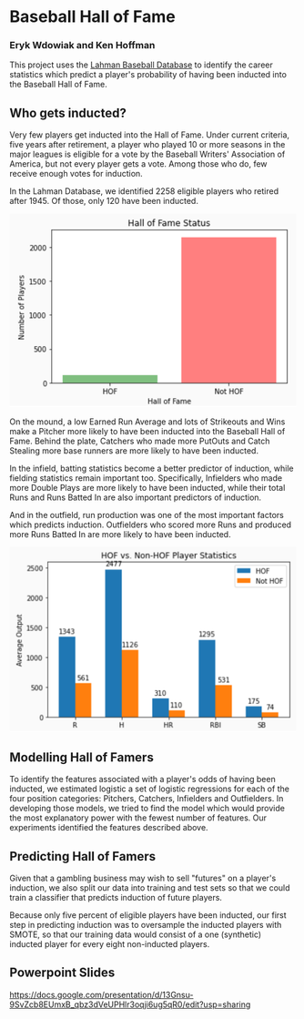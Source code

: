 #  Baseball Hall of Fame

###  Eryk Wdowiak and Ken Hoffman

This project uses the [Lahman Baseball Database](http://www.seanlahman.com/baseball-archive/statistics) to identify
the career statistics which predict a player's probability of having been inducted into the Baseball Hall of Fame.

##  Who gets inducted?

Very few players get inducted into the Hall of Fame.  Under current criteria, five years after retirement, a player
who played 10 or more seasons in the major leagues is eligible for a vote by the Baseball Writers' Association of
America, but not every player gets a vote.  Among those who do, few receive enough votes for induction.

In the Lahman Database, we identified 2258 eligible players who retired after 1945.  Of those, only 120 have been inducted.

![Hall of Fame Status](./HoF-counts.png)

On the mound, a low Earned Run Average and lots of Strikeouts and Wins make a Pitcher more likely to have been inducted into
the Baseball Hall of Fame.  Behind the plate, Catchers who made more PutOuts and Catch Stealing more base runners are more
likely to have been inducted.

In the infield, batting statistics become a better predictor of induction, while fielding statistics remain important too.
Specifically, Infielders who made more Double Plays are more likely to have been inducted, while their total Runs and
Runs Batted In are also important predictors of induction.

And in the outfield, run production was one of the most important factors which predicts induction.  Outfielders who
scored more Runs and produced more Runs Batted In are more likely to have been inducted.

![Hall of Fame Status](./HoF-batters.png)

##  Modelling Hall of Famers

To identify the features associated with a player's odds of having been inducted, we estimated logistic a set of
logistic regressions for each of the four position categories:  Pitchers, Catchers, Infielders and Outfielders.
In developing those models, we tried to find the model which would provide the most explanatory power with
the fewest number of features.  Our experiments identified the features described above.

##  Predicting Hall of Famers

Given that a gambling business may wish to sell "futures" on a player's induction, we also split our data
into training and test sets so that we could train a classifier that predicts induction of future players.

Because only five percent of eligible players have been inducted, our first step in predicting induction was to
oversample the inducted players with SMOTE, so that our training data would consist of a one (synthetic) inducted
player for every eight non-inducted players.

##  Powerpoint Slides

https://docs.google.com/presentation/d/13Gnsu-9SvZcb8EUmxB_qbz3dVeUPHlr3oqji6ug5qR0/edit?usp=sharing
